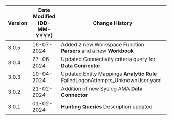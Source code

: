 | **Version** | **Date Modified (DD-MM-YYYY)** | **Change History**                                                 |
|-------------|--------------------------------|--------------------------------------------------------------------|
| 3.0.5       | 16-07-2024                     |  Added 2 new Workspace Function **Parsers** and a new **Workbook**       |
| 3.0.4       | 27-06-2024                     |  Updated Connectivity criteria query for **Data Connector**        |
| 3.0.3       | 10-04-2024                     |  Updated Entity Mappings **Analytic Rule** FailedLogonAttempts_UnknownUser.yaml    |
| 3.0.2       | 21-02-2024                     |  Addition of new Syslog AMA **Data Connector**                     |
| 3.0.1       | 01-02-2024                     |  **Hunting Queries** Description updated                           |                                                                                                                                 
